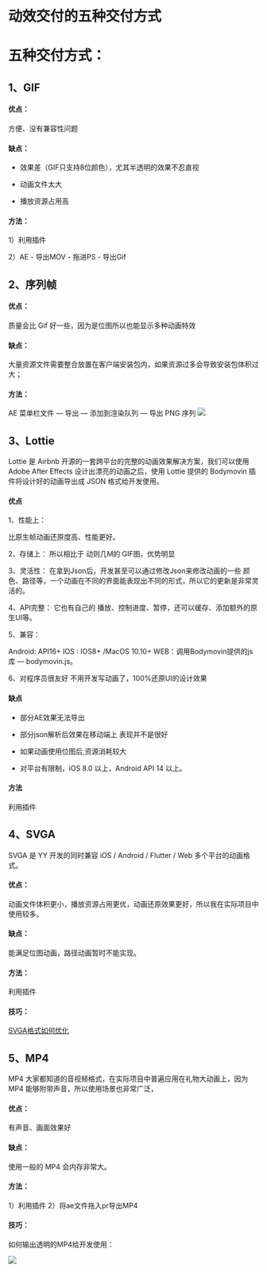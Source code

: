 # 动效交付的五种交付方式

# 五种交付方式：

## 1、GIF

#### 优点：

方便、没有兼容性问题

#### 缺点：

*   效果差（GIF只支持8位颜色），尤其半透明的效果不忍直视

*   动画文件太大

*   播放资源占用高

#### 方法：

1）利用插件&#x20;

2）AE - 导出MOV - 拖进PS - 导出Gif

## 2、序列帧

#### 优点：

质量会比 Gif 好一些，因为是位图所以也能显示多种动画特效

#### 缺点：

大量资源文件需要整合放置在客户端安装包内，如果资源过多会导致安装包体积过大； &#x20;

#### 方法：

AE 菜单栏文件 — 导出 — 添加到渲染队列 — 导出 PNG 序列
![](https://qhdtc.oss-cn-chengdu.aliyuncs.com/obsidian/image_9FDRhnijzr.png)


## 3、Lottie

Lottie 是 Airbnb 开源的一套跨平台的完整的动画效果解决方案，我们可以使用 Adobe After Effects 设计出漂亮的动画之后，使用 Lottie 提供的 Bodymovin 插件将设计好的动画导出成 JSON 格式给开发使用。 &#x20;

#### 优点

1、性能上：

比原生帧动画还原度高、性能更好。

2、存储上：
所以相比于 动则几M的 GIF图，优势明显

3、灵活性：
在拿到Json后，开发甚至可以通过修改Json来修改动画的一些 颜色、路径等，一个动画在不同的界面能表现出不同的形式，所以它的更新是非常灵活的。

4、API完整：
它也有自己的 播放、控制进度、暂停，还可以缓存、添加额外的原生UI等。

5、兼容：

Android: API16+
IOS : IOS8+ /MacOS 10.10+
WEB：调用Bodymovin提供的js库 — bodymovin.js。

6、对程序员很友好
不用开发写动画了，100%还原UI的设计效果

#### 缺点

*   部分AE效果无法导出

*   部分json解析后效果在移动端上 表现并不是很好

*   如果动画使用位图后,资源消耗较大

*   对平台有限制，iOS 8.0 以上，Android API 14 以上。

#### 方法

利用插件

## 4、SVGA

SVGA 是 YY 开发的同时兼容 iOS / Android / Flutter / Web 多个平台的动画格式。

#### 优点：

动画文件体积更小，播放资源占用更优，动画还原效果更好，所以我在实际项目中使用较多。

#### 缺点：

能满足位图动画，路径动画暂时不能实现。

#### 方法：

利用插件

#### 技巧：

[SVGA格式如何优化](SVGA格式如何优化.md "SVGA格式如何优化")

## 5、MP4

MP4 大家都知道的音视频格式，在实际项目中普遍应用在礼物大动画上，因为 MP4 能够附带声音，所以使用场景也非常广泛，

#### 优点：

有声音、画面效果好

#### 缺点：

使用一般的 MP4 会内存非常大。 &#x20;

#### 方法：

1）利用插件  2）将ae文件拖入pr导出MP4

#### 技巧：

如何输出透明的MP4给开发使用：

![](https://mmbiz.qpic.cn/mmbiz_png/aFjNEsnUKK2jPLM1Qjd7zRU93GQFP9e2E4iakYWdSmUA5PKdlib7DWkmzfgIvThb8XrZt0yge8jnibTD6fQlu9Wkw/640?wx_fmt=png\&tp=webp\&wxfrom=5\&wx_lazy=1\&wx_co=1)
